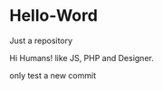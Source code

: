 # Hello-Word
 Just a repository
 
 Hi Humans!
 like JS, PHP and Designer.
 
 only test
 a new commit
